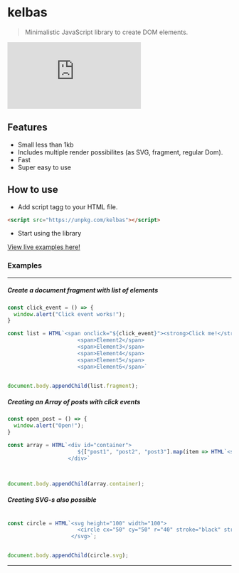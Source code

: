 # kelbas

> Minimalistic JavaScript library to create DOM elements.

![gzip size](http://img.badgesize.io/https://unpkg.com/kelbas/build/kelbas.min.js?compression=gzip)

## Features

* Small less than 1kb
* Includes multiple render possibilites
  (as SVG, fragment, regular Dom).
* Fast
* Super easy to use

## How to use 


* Add script tagg to your HTML file.
```HTML
<script src="https://unpkg.com/kelbas"></script>
```

* Start using the library


[View live examples here!](https://tonis2.github.io/kelbas/)

### Examples

----

##### Create a document fragment with list of elements
```js
const click_event = () => {
  window.alert("Click event works!");
}

const list = HTML`<span onclick="${click_event}"><strong>Click me!</strong></span>
                      <span>Element2</span>
                      <span>Element3</span>
                      <span>Element4</span>
                      <span>Element5</span>
                      <span>Element6</span>`


document.body.appendChild(list.fragment);

```

##### Creating an Array of posts with click events
```js
const open_post = () => {
  window.alert("Open!");
}

const array = HTML`<div id="container">
                      ${["post1", "post2", "post3"].map(item => HTML`<span onclick="${open_post}">${item}</span>`.container)}
                   </div>`



document.body.appendChild(array.container);
```

##### Creating SVG-s also possible
```js

const circle = HTML`<svg height="100" width="100">
                      <circle cx="50" cy="50" r="40" stroke="black" stroke-width="3" fill="red" />
                    </svg>`;


document.body.appendChild(circle.svg);
```

------
